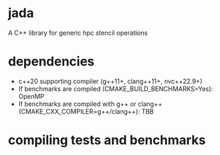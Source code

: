# jada
A C++ library for generic hpc stencil operations

# dependencies
  * c++20 supporting compiler (g++11+, clang++11+, nvc++22.9+)
  * If benchmarks are compiled (CMAKE_BUILD_BENCHMARKS=Yes): OpenMP
  * If benchmarks are compiled with g++ or clang++ (CMAKE_CXX_COMPILER=g++/clang++): TBB
  
# compiling tests and benchmarks
  

